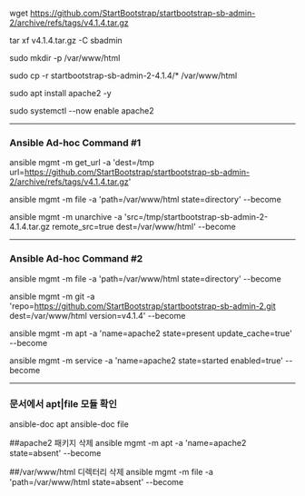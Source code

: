 wget https://github.com/StartBootstrap/startbootstrap-sb-admin-2/archive/refs/tags/v4.1.4.tar.gz

tar xf v4.1.4.tar.gz -C sbadmin

sudo mkdir -p /var/www/html

sudo cp -r startbootstrap-sb-admin-2-4.1.4/* /var/www/html

sudo apt install apache2 -y

sudo systemctl --now enable apache2


----

### Ansible Ad-hoc Command #1
ansible mgmt -m get_url -a 'dest=/tmp url=https://github.com/StartBootstrap/startbootstrap-sb-admin-2/archive/refs/tags/v4.1.4.tar.gz'

ansible mgmt -m file -a 'path=/var/www/html state=directory' --become

ansible mgmt -m unarchive -a 'src=/tmp/startbootstrap-sb-admin-2-4.1.4.tar.gz remote_src=true dest=/var/www/html' --become

---

### Ansible Ad-hoc Command #2
ansible mgmt -m file -a 'path=/var/www/html state=directory' --become

ansible mgmt -m git -a 'repo=https://github.com/StartBootstrap/startbootstrap-sb-admin-2.git dest=/var/www/html version=v4.1.4' --become

ansible mgmt -m apt -a 'name=apache2 state=present update_cache=true' --become

ansible mgmt -m service -a 'name=apache2 state=started enabled=true' --become

---


### 문서에서 apt|file 모듈 확인
ansible-doc apt
ansible-doc file

##apache2 패키지 삭제
ansible mgmt -m apt -a 'name=apache2 state=absent' --become

##/var/www/html 디렉터리 삭제
ansible mgmt -m file -a 'path=/var/www/html state=absent' --become

